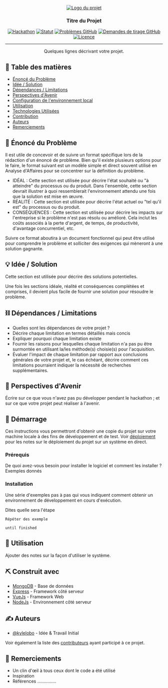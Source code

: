<p align="center">
  <a href="" rel="noopener">
    <img src="https://i.imgur.com/AZ2iWek.png" alt="Logo du projet"></a>
</p>
<h3 align="center">Titre du Projet</h3>

<div align="center">

[![Hackathon](https://img.shields.io/badge/hackathon-nom-orange.svg)](http://hackathon.url.com)
[![Statut](https://img.shields.io/badge/statut-actif-success.svg)]()
[![Problèmes GitHub](https://img.shields.io/github/issues/kylelobo/The-Documentation-Compendium.svg)](https://github.com/kylelobo/The-Documentation-Compendium/issues)
[![Demandes de tirage GitHub](https://img.shields.io/github/issues-pr/kylelobo/The-Documentation-Compendium.svg)](https://github.com/kylelobo/The-Documentation-Compendium/pulls)
[![Licence](https://img.shields.io/badge/licence-MIT-blue.svg)](LICENSE.md)

</div>

---

<p align="center"> Quelques lignes décrivant votre projet.
    <br> 
</p>

## 📝 Table des matières

- [Énoncé du Problème](#enonce_du_probleme)
- [Idée / Solution](#idee)
- [Dépendances / Limitations](#limites)
- [Perspectives d'Avenir](#perspectives_avenir)
- [Configuration de l'environnement local](#demarrage)
- [Utilisation](#utilisation)
- [Technologies Utilisées](#stack_technologique)
- [Contribution](../CONTRIBUTING.md)
- [Auteurs](#auteurs)
- [Remerciements](#remerciements)

## 🧐 Énoncé du Problème <a name = "enonce_du_probleme"></a>

Il est utile de concevoir et de suivre un format spécifique lors de la rédaction d'un énoncé de problème. Bien qu'il existe plusieurs options pour le faire, le format suivant est un modèle simple et direct souvent utilisé en Analyse d'Affaires pour se concentrer sur la définition du problème.

- IDÉAL : Cette section est utilisée pour décrire l'état souhaité ou "à atteindre" du processus ou du produit. Dans l'ensemble, cette section devrait illustrer à quoi ressemblerait l'environnement attendu une fois que la solution est mise en œuvre.
- RÉALITÉ : Cette section est utilisée pour décrire l'état actuel ou "tel qu'il est" du processus ou du produit.
- CONSÉQUENCES : Cette section est utilisée pour décrire les impacts sur l'entreprise si le problème n'est pas résolu ou amélioré. Cela inclut les coûts associés à la perte d'argent, de temps, de productivité, d'avantage concurrentiel, etc.

Suivre ce format aboutira à un document fonctionnel qui peut être utilisé pour comprendre le problème et solliciter des exigences qui mèneront à une solution gagnante.

## 💡 Idée / Solution <a name = "idee"></a>

Cette section est utilisée pour décrire des solutions potentielles.

Une fois les sections idéale, réalité et conséquences
complétées et comprises, il devient plus facile de fournir une solution pour résoudre le problème.

## ⛓️ Dépendances / Limitations <a name = "limites"></a>

- Quelles sont les dépendances de votre projet ?
- Décrire chaque limitation en termes détaillés mais concis
- Expliquer pourquoi chaque limitation existe
- Fournir les raisons pour lesquelles chaque limitation n'a pas pu être surmontée en utilisant la/les méthode(s) choisie(s) pour l'acquisition.
- Évaluer l'impact de chaque limitation par rapport aux conclusions générales de votre projet et, le cas échéant, décrire comment ces limitations pourraient indiquer la nécessité de recherches supplémentaires.

## 🚀 Perspectives d'Avenir <a name = "perspectives_avenir"></a>

Écrire sur ce que vous n'avez pas pu développer pendant le hackathon ; et sur ce que votre projet peut réaliser à l'avenir.

## 🏁 Démarrage <a name = "demarrage"></a>

Ces instructions vous permettront d'obtenir une copie du projet sur votre machine locale à des fins de développement et de test. Voir [déploiement](#deployment) pour les notes sur le déploiement du projet sur un système en direct.

### Prérequis

De quoi avez-vous besoin pour installer le logiciel et comment les installer ?
Exemples donnés

### Installation

Une série d'exemples pas à pas qui vous indiquent comment obtenir un environnement de développement en cours d'exécution.

Dites quelle sera l'étape


```
Répéter des exemple
```


```
until finished
```


## 🎈 Utilisation <a name="utilisation"></a>

Ajouter des notes sur la façon d'utiliser le système.

## ⛏️ Construit avec <a name = "stack_technologique"></a>

- [MongoDB](https://www.mongodb.com/) - Base de données
- [Express](https://expressjs.com/) - Framework côté serveur
- [VueJs](https://vuejs.org/) - Framework Web
- [NodeJs](https://nodejs.org/en/) - Environnement côté serveur

## ✍️ Auteurs <a name = "auteurs"></a>

- [@kylelobo](https://github.com/kylelobo) - Idée & Travail Initial

Voir également la liste des [contributeurs](https://github.com/kylelobo/The-Documentation-Compendium/contributors)
ayant participé à ce projet.

## 🎉 Remerciements <a name = "remerciements"></a>

- Un clin d'œil à tous ceux dont le code a été utilisé
- Inspiration
- Références
...............
